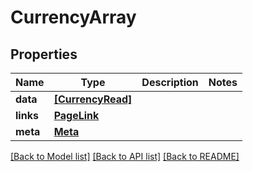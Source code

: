 # CurrencyArray


## Properties
Name | Type | Description | Notes
------------ | ------------- | ------------- | -------------
**data** | [**[CurrencyRead]**](CurrencyRead.md) |  | 
**links** | [**PageLink**](PageLink.md) |  | 
**meta** | [**Meta**](Meta.md) |  | 

[[Back to Model list]](../README.md#documentation-for-models) [[Back to API list]](../README.md#documentation-for-api-endpoints) [[Back to README]](../README.md)


